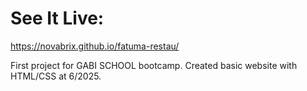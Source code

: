 # See It Live:
https://novabrix.github.io/fatuma-restau/ 

First project for GABI SCHOOL bootcamp. Created basic website with HTML/CSS at 6/2025. 
